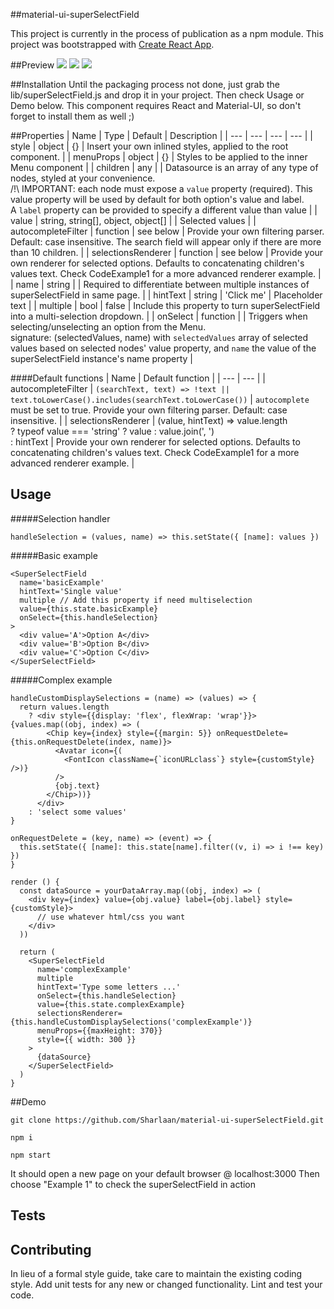 ##material-ui-superSelectField

This project is currently in the process of publication as a npm module.
This project was bootstrapped with [Create React App](https://github.com/facebookincubator/create-react-app).


##Preview
![](https://github.com/Sharlaan/material-ui-superSelectField/blob/master/dataSource.png)
![](https://github.com/Sharlaan/material-ui-superSelectField/blob/master/caseInsensitive.png)
![](https://github.com/Sharlaan/material-ui-superSelectField/blob/master/chips.png)


##Installation
Until the packaging process not done, just grab the lib/superSelectField.js and drop it in your project. Then check Usage or Demo below.
This component requires React and Material-UI, so don't forget to install them as well ;)

##Properties
| Name | Type | Default | Description |
| --- | --- | --- | --- |
| style | object | {} | Insert your own inlined styles, applied to the root component. |
| menuProps | object | {} | Styles to be applied to the inner Menu component |
| children | any |  | Datasource is an array of any type of nodes, styled at your convenience.<br>/!\ IMPORTANT: each node must expose a `value` property (required). This value property will be used by default for both option's value and label.<br>A `label` property can be provided to specify a different value than value |
| value | string, string[], object, object[] | | Selected values |
| autocompleteFilter | function | see below | Provide your own filtering parser. Default: case insensitive. The search field will appear only if there are more than 10 children. |
| selectionsRenderer | function | see below | Provide your own renderer for selected options. Defaults to concatenating children's values text. Check CodeExample1 for a more advanced renderer example. |
| name | string | | Required to differentiate between multiple instances of superSelectField in same page. |
| hintText | string | 'Click me' | Placeholder text |
| multiple | bool | false | Include this property to turn superSelectField into a multi-selection dropdown. |
| onSelect | function | | Triggers when selecting/unselecting an option from the Menu.<br>signature: (selectedValues, name) with `selectedValues` array of selected values based on selected nodes' value property, and `name` the value of the superSelectField instance's name property |

####Default functions
| Name | Default function |
| --- | --- |
| autocompleteFilter | ```(searchText, text) => !text || text.toLowerCase().includes(searchText.toLowerCase())``` | `autocomplete` must be set to true. Provide your own filtering parser. Default: case insensitive. |
| selectionsRenderer | <span>(value, hintText) => value.length<br>? typeof value === 'string' ? value : value.join(', ')<br>: hintText</span> | Provide your own renderer for selected options. Defaults to concatenating children's values text. Check CodeExample1 for a more advanced renderer example. |


## Usage
#####Selection handler
```
handleSelection = (values, name) => this.setState({ [name]: values })
```
#####Basic example
```
<SuperSelectField
  name='basicExample'
  hintText='Single value'
  multiple // Add this property if need multiselection
  value={this.state.basicExample}
  onSelect={this.handleSelection}
>
  <div value='A'>Option A</div>
  <div value='B'>Option B</div>
  <div value='C'>Option C</div>
</SuperSelectField>
```
#####Complex example
```
handleCustomDisplaySelections = (name) => (values) => {
  return values.length
    ? <div style={{display: 'flex', flexWrap: 'wrap'}}>{values.map((obj, index) => (
        <Chip key={index} style={{margin: 5}} onRequestDelete={this.onRequestDelete(index, name)}>
          <Avatar icon={(
            <FontIcon className={`iconURLclass`} style={customStyle} />)}
          />
          {obj.text}
        </Chip>))}
      </div>
    : 'select some values'
}

onRequestDelete = (key, name) => (event) => {
  this.setState({ [name]: this.state[name].filter((v, i) => i !== key) })
}

render () {
  const dataSource = yourDataArray.map((obj, index) => (
    <div key={index} value={obj.value} label={obj.label} style={customStyle}>
      // use whatever html/css you want
    </div>
  ))

  return (
    <SuperSelectField
      name='complexExample'
      multiple
      hintText='Type some letters ...'
      onSelect={this.handleSelection}
      value={this.state.complexExample}
      selectionsRenderer={this.handleCustomDisplaySelections('complexExample')}
      menuProps={{maxHeight: 370}}
      style={{ width: 300 }}
    >
      {dataSource}
    </SuperSelectField>
  )
}
```

##Demo
```
git clone https://github.com/Sharlaan/material-ui-superSelectField.git

npm i

npm start
```
It should open a new page on your default browser @ localhost:3000
Then choose "Example 1" to check the superSelectField in action


## Tests


## Contributing
In lieu of a formal style guide, take care to maintain the existing coding style. Add unit tests for any new or changed functionality. Lint and test your code.
